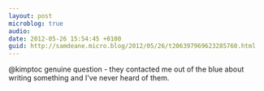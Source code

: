 ```yaml
---
layout: post
microblog: true
audio: 
date: 2012-05-26 15:54:45 +0100
guid: http://samdeane.micro.blog/2012/05/26/t206397969623285760.html
---
```

@kimptoc genuine question - they contacted me out of the blue about writing something and I've never heard of them.
